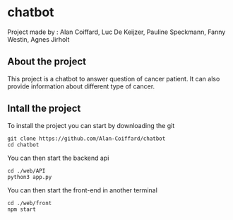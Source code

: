 # chatbot
Project made by : Alan Coiffard, Luc De Keijzer, Pauline Speckmann, Fanny Westin, Agnes Jirholt

## About the project

This project is a chatbot to answer question of cancer patient. It can also provide information about different type of cancer.

## Intall the project

To install the project you can start by downloading the git
```
git clone https://github.com/Alan-Coiffard/chatbot
cd chatbot
```
You can then start the backend api
```
cd ./web/API
python3 app.py
```
You can then start the front-end in another terminal
```
cd ./web/front
npm start
```